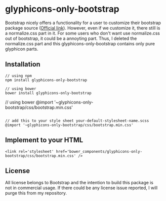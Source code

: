 # glyphicons-only-bootstrap

Bootstrap nicely offers a functionality for a user to customize their bootstrap package source ([Official link](http://getbootstrap.com/customize/?id=76290a4e23bf2c3f61a4e17625be4627)). However, even if we customize it, there still is a normalize.css part in it. For some users who don't want use normalize.css out of bootstrap, it could be a annoyting part. Thus, I deleted the normalize.css part and this glyphicons-only-bootstrap contains only pure glyphicon parts.


## Installation

```
// using npm
npm install glyphicons-only-bootstrap

// using bower
bower install glyphicons-only-bootstrap
```

// using bower
@import '~glyphicons-only-bootstrap/css/bootstrap.min.css'
```

// add this to your style sheet your-default-stylesheet-name.scss
@import '~glyphicons-only-bootstrap/css/bootstrap.min.css'
```

## Implement to your HTML

```
<link rel='stylesheet' href='bower_components/glyphicons-only-bootstrap/css/bootstrap.min.css' />
```

## License

All license belongs to Bootstrap and the intention to build this package is not in commercial usage. If there could be any license issue reported, I will purge this from my repository.
